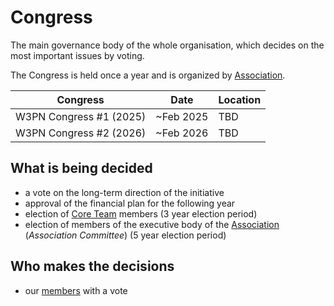 # Congress

The main governance body of the whole organisation, which decides on the most important issues by voting.

The Congress is held once a year and is organized by [Association](/association).

| Congress | Date | Location |
| --- | --- | --- |
| W3PN Congress #1 (2025) | ~Feb 2025 | TBD |
| W3PN Congress #2 (2026) | ~Feb 2026 | TBD |

## What is being decided

* a vote on the long-term direction of the initiative
* approval of the financial plan for the following year
* election of [Core Team](/core-team) members (3 year election period)
* election of members of the executive body of the [Association](/association) (*Association Committee*) (5 year election period)

## Who makes the decisions

* our [members](/membership) with a vote